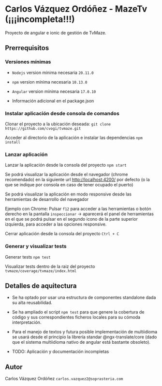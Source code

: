# Carlos Vázquez Ordóñez - MazeTv (¡¡¡incompleta!!!)

Proyecto de angular e ionic de gestión de TvMaze.

## Prerrequisitos

### Versiones mínimas

- `Nodejs` version mínima necesaria `20.11.0`
- `npm` version mínima necesaria `10.13.0`
- `Angular` version mínima necesaria `17.0.10`

- Información adicional en el package.json

### Instalar aplicación desde consola de comandos

Clonar el proyecto a la ubicación deseada:
`git clone https://github.com/cvogi/tvmaze.git`

Acceder al directorio de la aplicación e instalar las dependencias
`npm install`

### Lanzar aplicación

Lanzar la aplicación desde la consola del proyecto
`npm start`

Se podrá visualizar la aplicación desde el navegador (chrome recomendado) en la siguiente url [http://localhost:4200/](http://localhost:4200/) por defecto (o la que se indique por consola en caso de tener ocupado el puerto)

Se podrá visualizar la aplicación en modo responsive desde las herramientas de desarrollo del navegador

Ejemplo con Chrome:
Pulsar `f12` para acceder a las herramientas o botón derecho en la pantalla `inspeccionar` -> aparecerá el panel de herramientas en el que se podrá pulsar en el segundo icono de la parte superior izquierda, para acceder a las opciones responsive.

Cerrar aplicación desde la consola del proyecto
`Ctrl + C`

### Generar y visualizar tests

Generar tests
`npm test`

Visualizar tests dentro de la raiz del proyecto
`tvmaze/coverage/tvmaze/index.html`

## Detalles de aquitectura

- Se ha optado por usar una estructura de componentes standalone dada su alta reusabilidad.

- Se ha ampliado el script `npm test` para que genere la cobertura de código y sus correspondientes ficheros locales para su cómoda interpretación.

- Para el manejo de textos y futura posible implementación de multiidioma se usará desde el principio la librería standar @ngx-translate/core (dado que el sistema multiidioma nativo de angular está bastante obsoleto).

- TODO: Aplicación y documentación incompletas

## Autor

Carlos Vázquez Ordóñez
`carlos.vazquez2@soprasteria.com`
